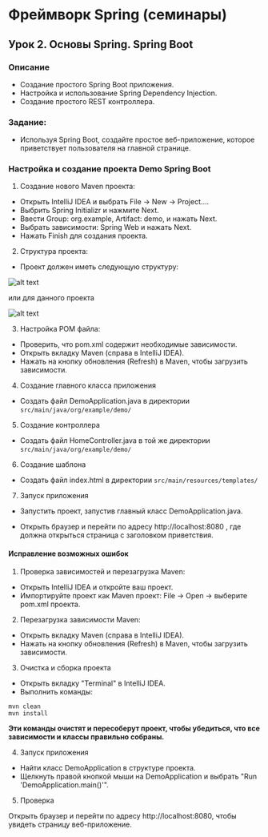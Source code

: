 # Фреймворк Spring (семинары)
## Урок 2. Основы Spring. Spring Boot


### Описание
- Создание простого Spring Boot приложения.
- Настройка и использование Spring Dependency Injection.
- Создание простого REST контроллера.

### Задание: 
- Используя Spring Boot, создайте простое веб-приложение, которое приветствует пользователя на главной странице.


### Настройка и создание проекта Demo Spring Boot

1. Создание нового Maven проекта:

- Открыть IntelliJ IDEA и выбрать File -> New -> Project....
- Выбрить Spring Initializr и нажмите Next.
- Ввести Group: org.example, Artifact: demo, и нажать Next.
- Выбрать зависимости: Spring Web и нажать Next.
- Нажать Finish для создания проекта.

2. Структура проекта:

- Проект должен иметь следующую структуру:


![alt text](https://i.ibb.co/2gypYxS/demo-maven-pro.jpg)

или для данного проекта 

![alt text](https://i.ibb.co/WVgkWk5/demo-2-maven-pro.jpg)



3. Настройка POM файла:

- Проверить, что pom.xml содержит необходимые зависимости.
- Открыть вкладку Maven (справа в IntelliJ IDEA).
- Нажать на кнопку обновления (Refresh) в Maven, чтобы загрузить зависимости.

4. Создание главного класса приложения

- Создать файл DemoApplication.java в директории ```src/main/java/org/example/demo/```

5. Создание контроллера

- Создать файл HomeController.java в той же директории ```src/main/java/org/example/demo/```

6. Создание шаблона

- Создать файл index.html в директории ```src/main/resources/templates/```

7. Запуск приложения

- Запустить проект, запустив главный класс DemoApplication.java.

- Открыть браузер и перейти по адресу http://localhost:8080 , где должна открыться страница с заголовком приветствия.

#### Исправление возможных ошибок 

1. Проверка зависимостей и перезагрузка Maven:

- Открыть IntelliJ IDEA и откройте ваш проект.
- Импортируйте проект как Maven проект: File -> Open -> выберите pom.xml проекта.

2. Перезагрузка зависимости Maven:

- Открыть вкладку Maven (справа в IntelliJ IDEA).
- Нажать на кнопку обновления (Refresh) в Maven, чтобы загрузить зависимости.

3. Очистка и сборка проекта

- Открыть вкладку "Terminal" в IntelliJ IDEA.
- Выполнить команды:
```
mvn clean
mvn install

```

**Эти команды очистят и пересоберут проект, чтобы убедиться, что все зависимости и классы правильно собраны.**

4. Запуск приложения

- Найти класс DemoApplication в структуре проекта.
- Щелкнуть правой кнопкой мыши на DemoApplication и выбрать "Run 'DemoApplication.main()'".

5. Проверка

Открыть браузер и перейти по адресу http://localhost:8080, чтобы увидеть страницу веб-приложение.

